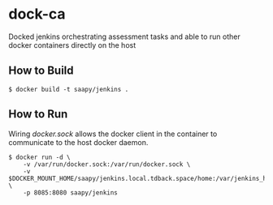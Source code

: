 # dock-ca

Docked jenkins orchestrating assessment tasks and able to run other docker containers directly on the host

## How to Build

```
$ docker build -t saapy/jenkins .
```

## How to Run

Wiring *docker.sock* allows the docker client in the container to communicate to the host docker daemon.

```
$ docker run -d \
    -v /var/run/docker.sock:/var/run/docker.sock \
    -v $DOCKER_MOUNT_HOME/saapy/jenkins.local.tdback.space/home:/var/jenkins_home \
    -p 8085:8080 saapy/jenkins
```
